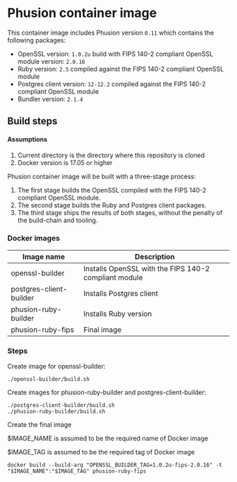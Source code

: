 # Phusion container image
This container image includes Phusion version `0.11` which contains the following packages:

* OpenSSL version: `1.0.2u` build with  FIPS 140-2 compliant OpenSSL module version: `2.0.16`
* Ruby version: `2.5` compiled against the FIPS 140-2 compliant OpenSSL module
* Postgres client version: `12-12.2` compiled against the FIPS 140-2 compliant OpenSSL module
* Bundler version: `2.1.4`
 

## Build steps
#### Assumptions

1. Current directory is the directory where this repository is cloned
1. Docker version is 17.05 or higher


Phusion container image will be built with a three-stage process: 

1. The first stage builds the OpenSSL compiled with the FIPS 140-2 compliant OpenSSL module.
1. The second stage builds the Ruby and Postgres client packages.
1. The third stage ships the results of both stages, without the penalty of the build-chain and tooling.

### Docker images    
| Image name  | Description |
|---|---|
| openssl-builder | Installs OpenSSL with the FIPS 140-2 compliant module|
| postgres-client-builder | Installs Postgres client |
| phusion-ruby-builder | Installs Ruby version |
| phusion-ruby-fips | Final image |


### Steps

Create image for openssl-builder: 
```
./openssl-builder/build.sh
```
Create images for phusion-ruby-builder and postgres-client-builder:
```
./postgres-client-builder/build.sh
./phusion-ruby-builder/build.sh
```
Create the final image

$IMAGE_NAME is assumed to be the required name of Docker image

$IMAGE_TAG is assumed to be the required tag of Docker image
```
docker build --build-arg "OPENSSL_BUILDER_TAG=1.0.2u-fips-2.0.16" -t "$IMAGE_NAME":"$IMAGE_TAG" phusion-ruby-fips
```
